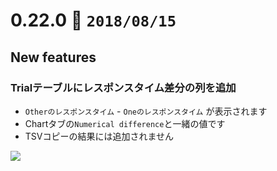 0.22.0   :calendar: `2018/08/15` 
===============================


## New features

### Trialテーブルにレスポンスタイム差分の列を追加

* `Otherのレスポンスタイム` - `Oneのレスポンスタイム` が表示されます
* Chartタブの`Numerical difference`と一緒の値です
* TSVコピーの結果には追加されません

![](https://dl.dropboxusercontent.com/s/14br4g3e8j8wcvp/0.22.0-1.png)

